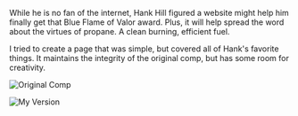While he is no fan of the internet, Hank Hill figured a website might help him finally get that Blue Flame of Valor award. Plus, it will help spread the word about the virtues of propane. A clean burning, efficient fuel.

I tried to create a page that was simple, but covered all of Hank's favorite things. It maintains the integrity of the original comp, but has some room for creativity.

![Original Comp](http://frontend.turing.io/assets/images/static-comp-challenge-1.jpg)

![My Version](https://drive.google.com/file/d/0B14sikr0GI_CSVU0VS1nNDJ0Sm8/view?usp=sharing)
